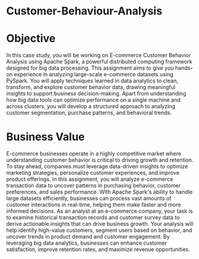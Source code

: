 # Customer-Behaviour-Analysis
# Objective
In this case study, you will be working on E-commerce Customer Behavior Analysis using Apache Spark, a powerful distributed computing framework designed for big data processing. This assignment aims to give you hands-on experience in analyzing large-scale e-commerce datasets using PySpark. You will apply techniques learned in data analytics to clean, transform, and explore customer behavior data, drawing meaningful insights to support business decision-making. Apart from understanding how big data tools can optimize performance on a single machine and across clusters, you will develop a structured approach to analyzing customer segmentation, purchase patterns, and behavioral trends.
# Business Value
E-commerce businesses operate in a highly competitive market where understanding customer behavior is critical to driving growth and retention. To stay ahead, companies must leverage data-driven insights to optimize marketing strategies, personalize customer experiences, and improve product offerings. In this assignment, you will analyze e-commerce transaction data to uncover patterns in purchasing behavior, customer preferences, and sales performance. With Apache Spark's ability to handle large datasets efficiently, businesses can process vast amounts of customer interactions in real-time, helping them make faster and more informed decisions.
As an analyst at an e-commerce company, your task is to examine historical transaction records and customer survey data to derive actionable insights that can drive business growth. Your analysis will help identify high-value customers, segment users based on behavior, and uncover trends in product demand and customer engagement. By leveraging big data analytics, businesses can enhance customer satisfaction, improve retention rates, and maximize revenue opportunities.
